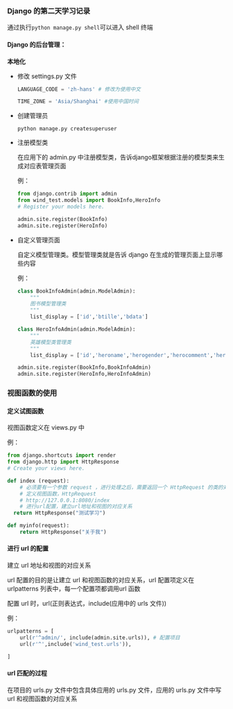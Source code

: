 ### Django 的第二天学习记录



通过执行`python manage.py shell`可以进入 shell 终端



#### Django 的后台管理：

**本地化**

- 修改 settings.py 文件

  ```python
  LANGUAGE_CODE = 'zh-hans' # 修改为使用中文
  ```

  ```python
  TIME_ZONE = 'Asia/Shanghai' #使用中国时间
  ```

- 创建管理员

  ```shell
  python manage.py createsuperuser
  ```

- 注册模型类

  在应用下的 admin.py 中注册模型类，告诉django框架根据注册的模型类来生成对应表管理页面

  例：

  ```python
  from django.contrib import admin
  from wind_test.models import BookInfo,HeroInfo
  # Register your models here.
  
  admin.site.register(BookInfo)
  admin.site.register(HeroInfo)
  ```

- 自定义管理页面

  自定义模型管理类。模型管理类就是告诉 django 在生成的管理页面上显示哪些内容

  例：

  ```python
  class BookInfoAdmin(admin.ModelAdmin):
      """
      图书模型管理类
      """
      list_display = ['id','btille','bdata']
  
  class HeroInfoAdmin(admin.ModelAdmin):
      """
      英雄模型类管理类
      """
      list_display = ['id','heroname','herogender','herocomment','herobook']
  
  admin.site.register(BookInfo,BookInfoAdmin)
  admin.site.register(HeroInfo,HeroInfoAdmin)
  ```



### 视图函数的使用

#### 定义试图函数

视图函数定义在 views.py 中

例：

```python
from django.shortcuts import render
from django.http import HttpResponse
# Create your views here.

def index (request):
    # 必须要有一个参数 request ，进行处理之后，需要返回一个 HttpRequest 的类的对象
    # 定义视图函数，HttpRequest
    # http://127.0.0.1:8080/index
    # 进行url配置，建立url地址和视图的对应关系
  return HttpResponse("测试学习")

def myinfo(request):
    return HttpResponse("关于我")
```

#### 进行 url 的配置

建立 url 地址和视图的对应关系

url 配置的目的是让建立 url 和视图函数的对应关系，url 配置项定义在 urlpatterns 列表中，每一个配置项都调用url 函数

配置 url 时，url(正则表达式，include(应用中的 urls 文件))

例：

```python
urlpatterns = [
    url(r'^admin/', include(admin.site.urls)), # 配置项目
    url(r'^',include('wind_test.urls')),

]
```

#### url 匹配的过程

在项目的 urls.py 文件中包含具体应用的 urls.py 文件，应用的 urls.py 文件中写 url 和视图函数的对应关系